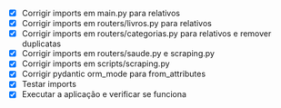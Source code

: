 - [x] Corrigir imports em main.py para relativos
- [x] Corrigir imports em routers/livros.py para relativos
- [x] Corrigir imports em routers/categorias.py para relativos e remover duplicatas
- [x] Corrigir imports em routers/saude.py e scraping.py
- [x] Corrigir imports em scripts/scraping.py
- [x] Corrigir pydantic orm_mode para from_attributes
- [x] Testar imports
- [x] Executar a aplicação e verificar se funciona
